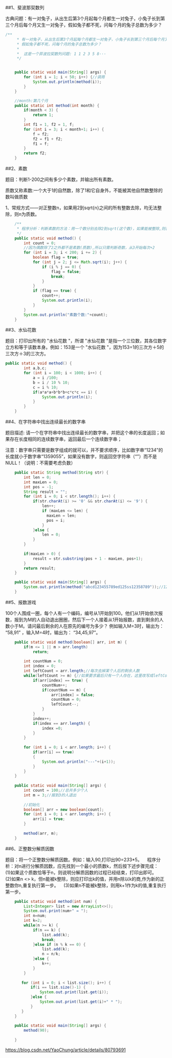
##1、斐波那契数列

古典问题：有一对兔子，从出生后第3个月起每个月都生一对兔子，小兔子长到第三个月后每个月又生一对兔子，假如兔子都不死，问每个月的兔子总数为多少？

```java
/**
     * 有一对兔子，从出生后第3个月起每个月都生一对兔子，小兔子长到第三个月后每个月又生一对兔子，
     * 假如兔子都不死，问每个月的兔子总数为多少？
     * 
     *  这是一个菲波拉契数列问题: 1 1 2 3 5 8···
     */


    public static void main(String[] args) {
        for (int i = 1; i < 50; i++) {//调用
            System.out.println(method(i));
        }
    }

    //month:第几个月
    public static int method(int month) {
        if(month < 3) {
            return 1;
        }
        int f1 = 1, f2 = 1, f;
        for (int i = 3; i < month+1; i++) {
            f = f2;
            f2 = f1 + f2;
            f1 = f;
        }
        return f2;
    }
```

##2、素数

题目：判断1-200之间有多少个素数，并输出所有素数。

质数又称素数:一个大于1的自然数，除了1和它自身外，不能被其他自然数整除的数叫做质数

1、常规方式——对正整数n，如果用2到sqrt{n}之间的所有整数去除，均无法整除，则n为质数。
```java
    /**
     * 程序分析：判断素数的方法：用一个数分别去除2到sqrt(这个数)，如果能被整除,则表明此数不是素数，反之是素数。   
     */
    public static void method() {
        int count = 0;
        //因为偶数除了2之外都不是素数(质数),所以只需判断奇数，从3开始每次+2
        for (int i = 3; i < 200; i += 2) {
            boolean flag = true;
            for (int j = 2; j <= Math.sqrt(i); j++) {
                if (i % j == 0) {
                    flag = false;
                    break;
                }
            }
            if (flag == true) {
                count++;
                System.out.println(i);
            }
        }
        System.out.println("素数个数:"+count);
    }
```

##3、水仙花数

题目：打印出所有的 "水仙花数 "，所谓 "水仙花数 "是指一个三位数，其各位数字立方和等于该数本身。例如：153是一个 "水仙花数 "，因为153=1的三次方＋5的三次方＋3的三次方。
```java
public static void method() {
        int a,b,c;
        for (int i = 100; i < 1000; i++) {
            a = i /100;
            b = i / 10 % 10;
            c = i % 10;
            if(a*a*a+b*b*b+c*c*c == i) {
                System.out.println(i);
            }
        }
    }
```


##4、在字符串中找出连续最长的数字串

题目描述:
请一个在字符串中找出连续最长的数字串，并把这个串的长度返回；如果存在长度相同的连续数字串，返回最后一个连续数字串；

注意：数字串只需要是数字组成的就可以，并不要求顺序，比如数字串“1234”的长度就小于数字串“1359055”，如果没有数字，则返回空字符串（“”）而不是NULL！（说明：不需要考虑负数）

```java    
    public static String method(String str) {
        int len = 0;
        int maxLen = 0;
        int pos = -1;
        String result = "";
        for (int i = 0; i < str.length(); i++) {
            if(str.charAt(i) >= '0' && str.charAt(i) <= '9') {
                len++;
                if (maxLen <= len) {
                  maxLen = len;
                  pos = i;
                }
            }else {
                len = 0;
            }
        }
        
        if(maxLen > 0) {
            result = str.substring(pos + 1 - maxLen, pos+1);
        }
        return result;
    }

    public static void main(String[] args) {
        System.out.println(method("abcd123455789ed125ss12358789"));//123455789
    }
```

##5、报数游戏

100个人围成一圈，每个人有一个编码，编号从1开始到100。他们从1开始依次报数，报到为M的人自动退出圈圈，然后下一个人接着从1开始报数，直到剩余的人数小于M。请问最后剩余的人在原先的编号为多少？ 例如输入M=3时，输出为： “58,91” ，输入M=4时，输出为： “34,45,97”。

```java
    public static void method(boolean[] arr, int m) {
        if(m <= 1 || m > arr.length)
            return;
        
        int countNum = 0;
        int index = 0;
        int leftCount = arr.length;//每次去掉某个人后的剩余人数
        while(leftCount >= m) {//如果要求最后只有一个人存在，这里改写成leftCount > 1
            if(arr[index] == true) {
                countNum++;
                if(countNum == m) {
                    arr[index] = false;
                    countNum = 0;
                    leftCount--;
                }
            }
            index++;
            if(index == arr.length) {
                index =0;
            }
        }
        
        for (int i = 0; i < arr.length; i++) {
            if(arr[i] == true)
            {
                System.out.println("---"+(i+1));
            }
        }
    }
    
    public static void main(String[] args) {
        int count = 100;//总共多少个人
        int m = 3;//报到3的人退出
        
        //初始化
        boolean[] arr = new boolean[count];
        for (int i = 0; i < arr.length; i++) {
            arr[i] = true;
        }
        
        method(arr, m);
    }
```


##6、正整数分解质因数

题目：将一个正整数分解质因数。例如：输入90,打印出90=2*3*3*5。   
程序分析：对n进行分解质因数，应先找到一个最小的质数k，然后按下述步骤完成：   
(1)如果这个质数恰等于n，则说明分解质因数的过程已经结束，打印出即可。   
(2)如果n <> k，但n能被k整除，则应打印出k的值，并用n除以k的商,作为新的正整数你n,重复执行第一步。   
(3)如果n不能被k整除，则用k+1作为k的值,重复执行第一步。

```java
    public static void method(int num) {
        List<Integer> list = new ArrayList<>();
        System.out.print(num+" = ");
        int n=num;
        int k=2;
        while(n >= k) {
            if(n == k) {
                list.add(k);
                break;
            }else if (n % k == 0) {
                list.add(k);
                n = n/k;
            }else {
                k++;
            }
        }
        
       for (int i = 0; i < list.size(); i++) {
           if(i == list.size()-1) {
               System.out.print(list.get(i));
           }else {
               System.out.print(list.get(i)+" * ");
           }
       }
    }
    
    public static void main(String[] args) {
        method(90);
        
    }
```




https://blog.csdn.net/YaoChung/article/details/80793691
















